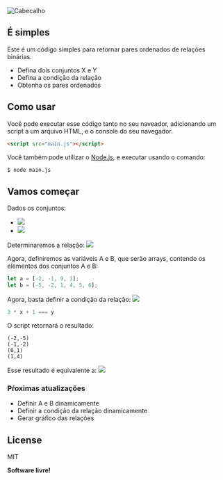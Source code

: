 ![Cabecalho](https://i.imgur.com/i37akf1.png)

## É simples
Este é um código simples para retornar pares ordenados de relações binárias.

  - Defina dois conjuntos X e Y
  - Defina a condição da relação
  - Obtenha os pares ordenados

## Como usar
Você pode executar esse código tanto no seu naveador, adicionando um script a um arquivo HTML, e o console do seu navegador.
~~~html
<script src="main.js"></script>
~~~
Você também pode utilizar o [Node.js], e executar usando o comando:
```sh
$ node main.js
```

## Vamos começar
Dados os conjuntos:
-  <img src="https://render.githubusercontent.com/render/math?math=A%20%3D%20%5Cleft%20%5C%7B%20-2%2C%20-1%2C%200%2C%201%20%5Cright%20%5C%7D">
- <img src="https://render.githubusercontent.com/render/math?math=B%20%3D%20%5Cleft%20%5C%7B-5%2C%20-2%2C%201%2C%204%2C%205%2C%206%20%5Cright%20%5C%7D">
Determinaremos a relação:
<img src="https://render.githubusercontent.com/render/math?math=R%20%3D%20%5Cleft%20%5C%7B%20%5Cleft%20(%20x%2C%20y%20%5Cright%20)%20%5Cin%20A%5Ctimes%20B%20%7Cy%20%3D%203x%20%2B%201%20%5Cright%20%5C%7D">


Agora, definiremos as variáveis A e B, que serão arrays, contendo os elementos dos conjuntos A e B:
~~~javascript
let a = [-2, -1, 9, 1];
let b = [-5, -2, 1, 4, 5, 6];
~~~

Agora, basta definir a condição da relação:
<img src="https://render.githubusercontent.com/render/math?math=y%20%3D%203x%2B1">
~~~javascript
3 * x + 1 === y
~~~

O script retornará o resultado:
~~~
(-2,-5)
(-1,-2)
(0,1)
(1,4)
~~~
Esse resultado é equivalente a:
<img src="https://render.githubusercontent.com/render/math?math=R%3D%20%5Cleft%20%5C%7B%20%5Cleft%20(%20-2%2C%20-5%20%5Cright%20)%20%5Cleft%20(%20-1%2C%20-2%20%5Cright%20)%20%5Cleft%20(%200%2C%201%20%5Cright%20)%20%5Cleft%20(%201%2C%204%20%5Cright%20)%20%5Cright%20%5C%7D">



### Pŕoximas atualizações

 - Definir A e B dinamicamente
 - Definir a condição da relação dinamicamente
 - Gerar gráfico das relações

License
----

MIT


**Software livre!**

   [node.js]: <http://nodejs.org>
   